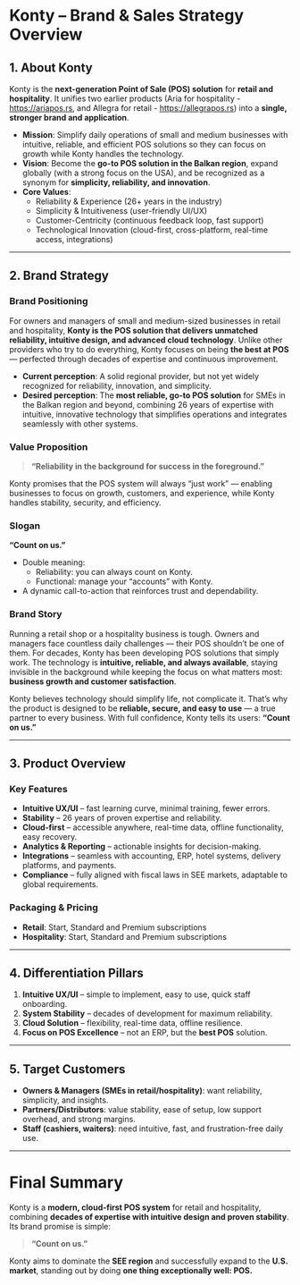 # Konty – Brand & Sales Strategy Overview

## 1. About Konty
Konty is the **next-generation Point of Sale (POS) solution** for **retail and hospitality**. It unifies two earlier products (Aria for hospitality - https://ariapos.rs, and Allegra for retail - https://allegrapos.rs) into a **single, stronger brand and application**.

- **Mission**: Simplify daily operations of small and medium businesses with intuitive, reliable, and efficient POS solutions so they can focus on growth while Konty handles the technology.
- **Vision**: Become the **go-to POS solution in the Balkan region**, expand globally (with a strong focus on the USA), and be recognized as a synonym for **simplicity, reliability, and innovation**.
- **Core Values**:
  - Reliability & Experience (26+ years in the industry)
  - Simplicity & Intuitiveness (user-friendly UI/UX)
  - Customer-Centricity (continuous feedback loop, fast support)
  - Technological Innovation (cloud-first, cross-platform, real-time access, integrations)

---

## 2. Brand Strategy

### Brand Positioning
For owners and managers of small and medium-sized businesses in retail and hospitality, **Konty is the POS solution that delivers unmatched reliability, intuitive design, and advanced cloud technology**. Unlike other providers who try to do everything, Konty focuses on being **the best at POS** — perfected through decades of expertise and continuous improvement.

- **Current perception**: A solid regional provider, but not yet widely recognized for reliability, innovation, and simplicity.
- **Desired perception**: The **most reliable, go-to POS solution** for SMEs in the Balkan region and beyond, combining 26 years of expertise with intuitive, innovative technology that simplifies operations and integrates seamlessly with other systems.

### Value Proposition
> **“Reliability in the background for success in the foreground.”**

Konty promises that the POS system will always “just work” — enabling businesses to focus on growth, customers, and experience, while Konty handles stability, security, and efficiency.

### Slogan
**“Count on us.”**

- Double meaning:
  - Reliability: you can always count on Konty.
  - Functional: manage your “accounts” with Konty.
- A dynamic call-to-action that reinforces trust and dependability.

### Brand Story
Running a retail shop or a hospitality business is tough. Owners and managers face countless daily challenges — their POS shouldn’t be one of them.
For decades, Konty has been developing POS solutions that simply work. The technology is **intuitive, reliable, and always available**, staying invisible in the background while keeping the focus on what matters most: **business growth and customer satisfaction**.

Konty believes technology should simplify life, not complicate it. That’s why the product is designed to be **reliable, secure, and easy to use** — a true partner to every business.
With full confidence, Konty tells its users: **“Count on us.”**

---

## 3. Product Overview

### Key Features
- **Intuitive UX/UI** – fast learning curve, minimal training, fewer errors.
- **Stability** – 26 years of proven expertise and reliability.
- **Cloud-first** – accessible anywhere, real-time data, offline functionality, easy recovery.
- **Analytics & Reporting** – actionable insights for decision-making.
- **Integrations** – seamless with accounting, ERP, hotel systems, delivery platforms, and payments.
- **Compliance** – fully aligned with fiscal laws in SEE markets, adaptable to global requirements.

### Packaging & Pricing
- **Retail**: Start, Standard and Premium subscriptions
- **Hospitality**: Start, Standard and Premium subscriptions

---

## 4. Differentiation Pillars
1. **Intuitive UX/UI** – simple to implement, easy to use, quick staff onboarding.
2. **System Stability** – decades of development for maximum reliability.
3. **Cloud Solution** – flexibility, real-time data, offline resilience.
4. **Focus on POS Excellence** – not an ERP, but the **best POS** solution.

---

## 5. Target Customers
- **Owners & Managers (SMEs in retail/hospitality)**: want reliability, simplicity, and insights.
- **Partners/Distributors**: value stability, ease of setup, low support overhead, and strong margins.
- **Staff (cashiers, waiters)**: need intuitive, fast, and frustration-free daily use.

---

# Final Summary
Konty is a **modern, cloud-first POS system** for retail and hospitality, combining **decades of expertise with intuitive design and proven stability**. Its brand promise is simple:

> **“Count on us.”**

Konty aims to dominate the **SEE region** and successfully expand to the **U.S. market**, standing out by doing **one thing exceptionally well: POS.**
